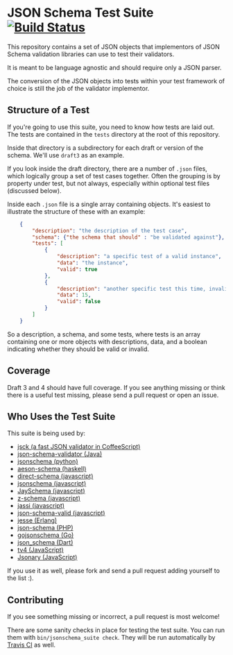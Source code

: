 JSON Schema Test Suite [![Build Status](https://travis-ci.org/json-schema/JSON-Schema-Test-Suite.png?branch=develop)](https://travis-ci.org/json-schema/JSON-Schema-Test-Suite)
======================

This repository contains a set of JSON objects that implementors of JSON Schema
validation libraries can use to test their validators.

It is meant to be language agnostic and should require only a JSON parser.

The conversion of the JSON objects into tests within your test framework of
choice is still the job of the validator implementor.

Structure of a Test
-------------------

If you're going to use this suite, you need to know how tests are laid out. The
tests are contained in the `tests` directory at the root of this repository.

Inside that directory is a subdirectory for each draft or version of the
schema. We'll use `draft3` as an example.

If you look inside the draft directory, there are a number of `.json` files,
which logically group a set of test cases together. Often the grouping is by
property under test, but not always, especially within optional test files
(discussed below).

Inside each `.json` file is a single array containing objects. It's easiest to
illustrate the structure of these with an example:

```json
    {
        "description": "the description of the test case",
        "schema": {"the schema that should" : "be validated against"},
        "tests": [
            {
                "description": "a specific test of a valid instance",
                "data": "the instance",
                "valid": true
            },
            {
                "description": "another specific test this time, invalid",
                "data": 15,
                "valid": false
            }
        ]
    }
```

So a description, a schema, and some tests, where tests is an array containing
one or more objects with descriptions, data, and a boolean indicating whether
they should be valid or invalid.

Coverage
--------

Draft 3 and 4 should have full coverage. If you see anything missing or think
there is a useful test missing, please send a pull request or open an issue.

Who Uses the Test Suite
-----------------------

This suite is being used by:

  * [jsck (a fast JSON validator in CoffeeScript)](https://github.com/pandastrike/jsck)
  * [json-schema-validator (Java)](https://github.com/fge/json-schema-validator)
  * [jsonschema (python)](https://github.com/Julian/jsonschema)
  * [aeson-schema (haskell)](https://github.com/timjb/aeson-schema)
  * [direct-schema (javascript)](https://github.com/IreneKnapp/direct-schema)
  * [jsonschema (javascript)](https://github.com/tdegrunt/jsonschema)
  * [JaySchema (javascript)](https://github.com/natesilva/jayschema)
  * [z-schema (javascript)](https://github.com/zaggino/z-schema)
  * [jassi (javascript)](https://github.com/iclanzan/jassi)
  * [json-schema-valid (javascript)](https://github.com/ericgj/json-schema-valid)
  * [jesse (Erlang)](https://github.com/klarna/jesse)
  * [json-schema (PHP)](https://github.com/justinrainbow/json-schema)
  * [gojsonschema (Go)](https://github.com/sigu-399/gojsonschema) 
  * [json_schema (Dart)](https://github.com/patefacio/json_schema) 
  * [tv4 (JavaScript)](https://github.com/geraintluff/tv4)
  * [Jsonary (JavaScript)](https://github.com/jsonary-js/jsonary)

If you use it as well, please fork and send a pull request adding yourself to
the list :).

Contributing
------------

If you see something missing or incorrect, a pull request is most welcome!

There are some sanity checks in place for testing the test suite. You can run
them with `bin/jsonschema_suite check`. They will be run automatically by
[Travis CI](https://travis-ci.org/) as well.
